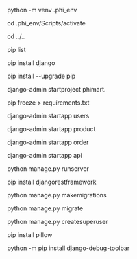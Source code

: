 
python -m venv .phi_env

cd .phi_env/Scripts/activate

cd ../..

pip list

pip install django

pip install --upgrade pip

django-admin startproject phimart.

pip freeze > requirements.txt

django-admin startapp users

django-admin startapp product

django-admin startapp order

django-admin startapp api

python manage.py runserver

pip install djangorestframework

python manage.py makemigrations

python manage.py migrate

python manage.py createsuperuser

pip install pillow

python -m pip install django-debug-toolbar



